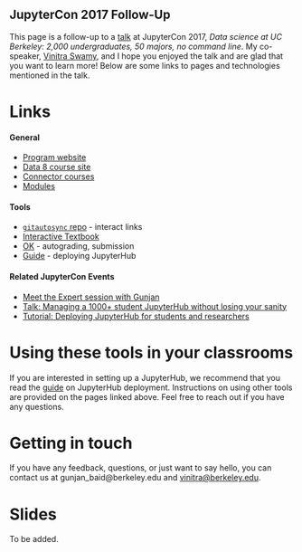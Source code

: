 ## JupyterCon 2017 Follow-Up

This page is a follow-up to a [talk](https://conferences.oreilly.com/jupyter/jup-ny/public/schedule/detail/60131) at JupyterCon 2017, *Data science at UC Berkeley: 2,000 undergraduates, 50 majors, no command line*. My co-speaker, [Vinitra Swamy](vinitra.github.io), and I hope you enjoyed the talk and are glad that you want to learn more! Below are some links to pages and technologies mentioned in the talk.

# Links

#### General
* [Program website](https://data.berkeley.edu/)
* [Data 8 course site](https://data8.org/)
* [Connector courses](https://data8.org/connector)
* [Modules](http://data.berkeley.edu/education/modules)

#### Tools
* [`gitautosync` repo](https://github.com/data-8) - interact links
* [Interactive Textbook](https://inferentialthinking.com)
* [OK](https://okpy.org) - autograding, submission
* [Guide](zero-to-jupyterhub-with-kubernetes.readthedocs.io) - deploying JupyterHub

#### Related JupyterCon Events
* [Meet the Expert session with Gunjan](https://conferences.oreilly.com/jupyter/jup-ny/public/schedule/detail/63084)
* [Talk: Managing a 1000+ student JupyterHub without losing your sanity](https://conferences.oreilly.com/jupyter/jup-ny/public/schedule/detail/60105)
* [Tutorial: Deploying JupyterHub for students and researchers](https://conferences.oreilly.com/jupyter/jup-ny/public/schedule/detail/60075)

# Using these tools in your classrooms
If you are interested in setting up a JupyterHub, we recommend that you read the [guide](zero-to-jupyterhub-with-kubernetes.readthedocs.io) on JupyterHub deployment. Instructions on using other tools are provided on the pages linked above. Feel free to reach out if you have any questions.

# Getting in touch
If you have any feedback, questions, or just want to say hello, you can contact us at <span class="rev">ude.yelekreb@diab_najnug</span> and vinitra@berkeley.edu.

<style type="text/css">
	span.rev {
    	unicode-bidi: bidi-override;
    	direction: rtl;
	}
</style>

# Slides

To be added.
